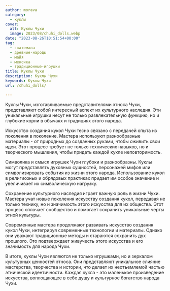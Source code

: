 ```yaml
---
author: morava
category:
  - куклы
cover:
  alt: Куклы Чухи
  image: 2023/08/chuhi_dolls.webp
date: "2023-08-26T10:51:54+00:00"
tag:
  - гватемала
  - древние-народы
  - майя
  - мексика
  - традиционные-игрушки
title: Куклы Чухи
description: Куклы Чухи
keywords: Куклы Чухи
url: /chuhi_dolls/

---
```

Куклы Чухи, изготавливаемые представителями этноса Чухи, представляют собой интересный аспект их культурного наследия. Эти уникальные игрушки несут не только развлекательную функцию, но и глубокие корни в обычаях и традициях этого народа.

Искусство создания кукол Чухи тесно связано с передачей опыта из поколения в поколение. Мастера используют разнообразные материалы \- от природных до созданных руками, чтобы оживить свои идеи. Этот процесс требует не только технических навыков, но и творческого мышления, чтобы придать каждой кукле неповторимость.

Символика и смысл игрушек Чухи глубоки и разнообразны. Куклы могут представлять духовных сущностей, персонажей мифов или символизировать события из жизни этого народа. Использование кукол в религиозных и обрядовых практиках придает им особое значение и увеличивает их символическую нагрузку.

Сохранение культурного наследия играет важную роль в жизни Чухи. Мастера учат новые поколения искусству создания кукол, передавая не только технику, но и значимость этого искусства для их общества. Этот процесс сплочает сообщество и помогает сохранить уникальные черты этной культуры.

Современные мастера продолжают развивать искусство создания кукол Чухи, интегрируя современные технологии и материалы. Однако они уважают традиционные методы и стараются сохранить дух прошлого. Это подтверждает живучесть этого искусства и его значимость для народа Чухи.

В итоге, куклы Чухи являются не только игрушками, но и зеркалом культурных ценностей этноса. Они представляют уникальное слияние мастерства, творчества и истории, что делает их неотъемлемой частью этнической идентичности. Каждая кукла \- это маленькое произведение искусства, воплощающее в себе душу и культурное богатство народа Чухи.
